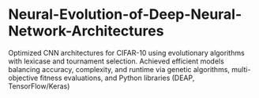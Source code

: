 # Neural-Evolution-of-Deep-Neural-Network-Architectures
Optimized CNN architectures for CIFAR-10 using evolutionary algorithms with lexicase and tournament selection. Achieved efficient models balancing accuracy, complexity, and runtime via genetic algorithms, multi-objective fitness evaluations, and Python libraries (DEAP, TensorFlow/Keras)
